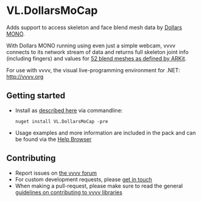 # VL.DollarsMoCap

Adds support to access skeleton and face blend mesh data by [Dollars MONO](https://www.dollarsmocap.com/mono).

With Dollars MONO running using even just a simple webcam, vvvv connects to its network stream of data and returns full skeleton joint info (including fingers) and values for [52 blend meshes as defined by ARKit](https://arkit-face-blendshapes.com/).

For use with vvvv, the visual live-programming environment for .NET: http://vvvv.org

## Getting started
- Install as [described here](https://thegraybook.vvvv.org/reference/hde/managing-nugets.html) via commandline:

    `nuget install VL.DollarsMoCap -pre`

- Usage examples and more information are included in the pack and can be found via the [Help Browser](https://thegraybook.vvvv.org/reference/hde/findinghelp.html)

## Contributing
- Report issues on [the vvvv forum](https://discourse.vvvv.org/c/vvvv-gamma/28)
- For custom development requests, please [get in touch](mailto:devvvvs@vvvv.org)
- When making a pull-request, please make sure to read the general [guidelines on contributing to vvvv libraries](https://thegraybook.vvvv.org/reference/extending/contributing.html)
